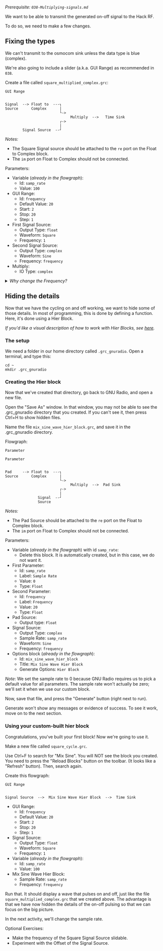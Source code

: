 _Prerequisite: `038-Multiplying-signals.md`_

We want to be able to transmit the generated on-off signal to the Hack RF.

To do so, we need to make a few changes.

## Fixing the types

We can't transmit to the osmocom sink unless the data type is blue (complex).

We're also going to include a slider (a.k.a. GUI Range) as recommended in `038`.

Create a file called `square_multiplied_complex.grc`:

```
GUI Range


Signal  --> Float to  ---┐
Source      Complex      |
                         └->  
                              Multiply  -->   Time Sink 
                         ┌->
                         |
        Signal Source  --┘                    
```

_Notes:_ 

- The Square Signal source should be attached to the `re` port on the Float to Complex block.
- The `im` port on Float to Complex should not be connected.

Parameters:

- Variable (_already in the flowgraph_):
  - Id: `samp_rate`
  - Value: `100`
- GUI Range:
  - Id: `frequency`
  - Default Value: `20`
  - Start: `2`
  - Stop: `20`
  - Step: `1`
- First Signal Source:
  - Output Type: `float`
  - Waveform: `Square`
  - Frequency: `1`
- Second Signal Source:
  - Output Type: `complex`
  - Waveform: `Sine`
  - Frequency: `frequency`
- Multiply:
  - IO Type: `complex`


<details>
<summary>
  <i>Why change the Frequency?</i>
</summary>
  In the previous exercise, we used `4 Hz` as the frequency because it was easier to draw on paper.
  
  Here, we use `20 Hz` to practice seeing different frequencies.
  
  When we transmit this to the Hack RF, we'll use a much higher frequency. We'll discuss the details of why in a later section.
</details>

## Hiding the details

Now that we have the cycling on and off working, we want to hide some of those details. In most of programming, this is done by defining a function. Here, it's done using a Hier Block.

_If you'd like a visual description of how to work with Hier Blocks, see [here](https://wiki.gnuradio.org/index.php/Hier_Blocks_and_Parameters)._

### The setup

We need a folder in our home directory called `.grc_gnuradio`. Open a terminal, and type this:

```
cd ~
mkdir .grc_gnuradio
```

### Creating the Hier block

Now that we've created that directory, go back to GNU Radio, and open a new file.

Open the "Save As" window. In that window, you may not be able to see the .grc_gnuradio directory that you created. If you can't see it, then press Ctrl+H to show hidden files.

Name the file `mix_sine_wave_hier_block.grc`, and save it in the .grc_gnuradio directory.

Flowgraph:
```
Parameter

Parameter


Pad     --> Float to  ---┐
Source      Complex      |
                         └->
                              Multiply  -->  Pad Sink 
                         ┌->
                         |
               Signal  --┘
               Source
```

_Notes:_

- The Pad Source should be attached to the `re` port on the Float to Complex block.
- The `im` port on Float to Complex should not be connected.

Parameters:

- Variable (_already in the flowgraph_) with id `samp_rate`:
  - Delete this block. It is automatically created, but in this case, we do not want it.
- First Parameter:
  - Id: `samp_rate`
  - Label: `Sample Rate`
  - Value: `0`
  - Type: `Float`
- Second Parameter:
  - Id: `frequency`
  - Label: `Frequency`
  - Value: `20`
  - Type: `Float`
- Pad Source:
  - Output type: `Float`
- Signal Source:
  - Output Type: `complex`
  - Sample Rate: `samp_rate`
  - Waveform: `Sine`
  - Frequency: `frequency`
- Options block (_already in the flowgraph_):
  - Id: `mix_sine_wave_hier_block`
  - Title: `Mix Sine Wave Hier Block`
  - Generate Options: `Hier Block`

_Note_: We set the sample rate to 0 because GNU Radio requires us to pick a default value for all parameters. The sample rate won't actually be zero; we'll set it when we use our custom block.

Now, save that file, and press the "Generate" button (right next to run).

Generate won't show any messages or evidence of success. To see it work, move on to the next section.

### Using your custom-built hier block

Congratulations, you've built your first block! Now we're going to use it.

Make a new file called `square_cycle.grc`.

Use Ctrl+F to search for "Mix Sine". You will NOT see the block you created. You need to press the "Reload Blocks" button on the toolbar. (It looks like a "Refresh" button). Then, search again.

Create this flowgraph:

```
GUI Range


Signal Source  -->  Mix Sine Wave Hier Block  -->  Time Sink 
```

- GUI Range:
  - Id: `frequency`
  - Default Value: `20`
  - Start: `2`
  - Stop: `20`
  - Step: `1`
- Signal Source:
  - Output Type: `float`
  - Waveform: `Square`
  - Frequency: `1`
- Variable (_already in the flowgraph_):
  - Id: `samp_rate`
  - Value: `100`
- Mix Sine Wave Hier Block:
  - Sample Rate: `samp_rate`
  - Frequency: `frequency`


Run that. It should display a wave that pulses on and off, just like the file `square_multiplied_complex.grc` that we created above. The advantage is that we have now hidden the details of the on-off pulsing so that we can focus on the big picture.

In the next activity, we'll change the sample rate.

Optional Exercises:

- Make the frequency of the Square Signal Source slidable.
- Experiment with the Offset of the Signal Source.
